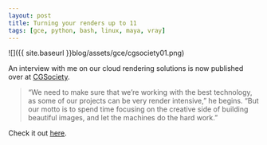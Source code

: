 ```yaml
---
layout: post
title: Turning your renders up to 11
tags: [gce, python, bash, linux, maya, vray]
---
```


![]({{ site.baseurl }}blog/assets/gce/cgsociety01.png)

An interview with me on our cloud rendering solutions is now published over
at [CGSociety](http://www.cgsociety.org/news/article/1379/turning-your-renders-up-to-11).

> “We need to make sure that we’re working with the best technology, as some of our projects can be very render intensive,” he begins. “But our motto is to spend time focusing on the creative side of building beautiful images, and let the machines do the hard work.”

Check it out [here](http://www.cgsociety.org/news/article/1379/turning-your-renders-up-to-11).

